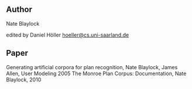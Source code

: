 ## Author
Nate Blaylock <no known mail>

edited by Daniel Höller <hoeller@cs.uni-saarland.de>

## Paper
Generating artificial corpora for plan recognition, Nate Blaylock, James Allen, User Modeling 2005
The Monroe Plan Corpus: Documentation, Nate Blaylock, 2010
